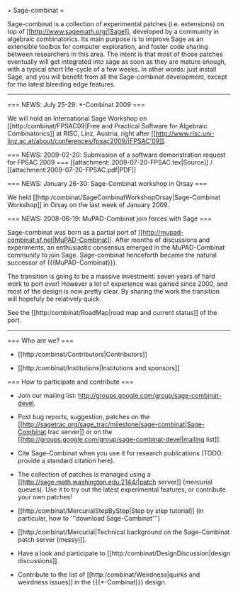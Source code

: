 = Sage-combinat =

Sage-combinat is a collection of experimental patches (i.e. extensions) on top of [[http://www.sagemath.org/|Sage]], developed by a community in algebraic combinatorics. Its main purpose is to improve Sage as an extensible toolbox for computer exploration, and foster code sharing between researchers in this area. The intent is that most of those patches eventually will get integrated into sage as soon as they are mature enough, with a typical short life-cycle of a few weeks. In other words: just install Sage, and you will benefit from all the Sage-combinat development, except for the latest bleeding edge features.

----

=== NEWS: July 25-29: *-Combinat 2009 ===

We will hold an International Sage Workshop on [[http:/combinat/FPSAC09|Free and Practical Software for Algebraic Combinatorics]] at RISC, Linz, Austria, right after [[http://www.risc.uni-linz.ac.at/about/conferences/fpsac2009/|FPSAC'09]].

=== NEWS: 2009-02-20: Submission of a software demonstration request for FPSAC 2009 ===
[[attachment:.2009-07-20-FPSAC.tex|Source]] / [[attachment:2009-07-20-FPSAC.pdf|PDF]]

=== NEWS: January 26-30: Sage-Combinat workshop in Orsay ===

We held [[http:/combinat/SageCombinatWorkshopOrsay|Sage-Combinat Workshop]] in Orsay on the last week of January 2009.

=== NEWS: 2008-06-19: MuPAD-Combinat join forces with Sage ===

Sage-combinat was born as a partial port of [[http://mupad-combinat.sf.net|MuPAD-Combinat]]. After months of discussions and experiments, an enthusiastic consensus emerged in the MuPAD-Combinat community to join Sage. Sage-combinat henceforth became the natural successor of {{{MuPAD-Combinat}}}.

The transition is going to be a massive investment: seven years of hard work to port over! However a lot of experience was gained since 2000, and most of the design is now pretty clear. By sharing the work the transition will hopefuly be relatively quick.

See the [[http:/combinat/RoadMap|road map and current status]] of the port.

----

=== Who are we? ===

* [[http:/combinat/Contributors|Contributors]]

* [[http:/combinat/Institutions|Institutions and sponsors]]

=== How to participate and contribute ===
* Join our mailing list: http://groups.google.com/group/sage-combinat-devel.

* Post bug reports, suggestion, patches on the [[http://sagetrac.org/sage_trac/milestone/sage-combinat|Sage-Combinat trac server]] or on the [[http://groups.google.com/group/sage-combinat-devel|mailing list]].

* Cite Sage-Combinat when you use it for research publications (TODO: provide a standard citation here).

* The collection of patches is managed using a [[http://sage.math.washington.edu:2144/|patch server]] (mercurial queues). Use it to try out the latest experimental features, or contribute your own patches!

 * [[http:/combinat/MercurialStepByStep|Step by step tutorial]]  (in particular, how to '''download Sage-Combinat''')

 * [[http:/combinat/Mercurial|Technical background on the Sage-Combinat patch server (messy)]].

* Have a look and participate to [[http:/combinat/DesignDiscussion|design discussions]].

* Contribute to the list of [[http:/combinat/Weirdness|quirks and weirdness issues]] in the {{{*-Combinat}}} design.
